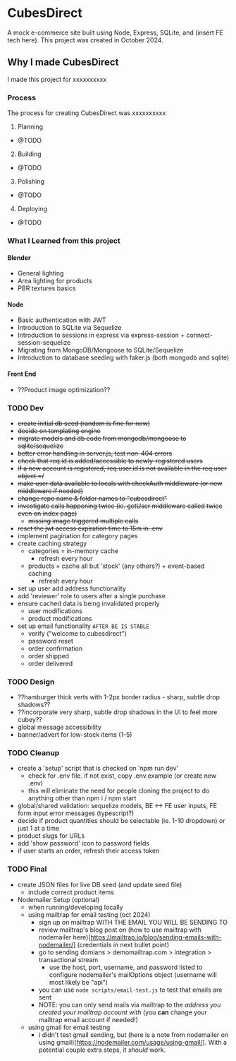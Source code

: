 # CubesDirect
A mock e-commerce site built using Node, Express, SQLite, and (insert FE tech here). This project was created in October 2024.

## Why I made CubesDirect
I made this project for xxxxxxxxxx

### Process
The process for creating CubesDirect was xxxxxxxxxx
1. Planning
  - @TODO
2. Building
  - @TODO
3. Polishing
  - @TODO
4. Deploying
  - @TODO

### What I Learned from this project

#### Blender
- General lighting
- Area lighting for products
- PBR textures basics

#### Node
- Basic authentication with JWT
- Introduction to SQLite via Sequelize
- Introduction to sessions in express via express-session + connect-session-sequelize
- Migrating from MongoDB/Mongoose to SQLite/Sequelize
- Introduction to database seeding with faker.js (both mongodb and sqlite)

#### Front End
- ??Product image optimization??

### TODO Dev
- ~~create initial db seed (random is fine for now)~~
- ~~decide on templating engine~~
- ~~migrate models and db code from mongodb/mongoose to sqlite/sequelize~~
- ~~better error handling in server.js, test non-404 errors~~
- ~~check that req.id is added/accessible to newly-registered users~~
- ~~if a new account is registered, req.user.id is not available in the req.user object =/~~
- ~~make user data available to locals with checkAuth middleware (or new middleware if needed)~~
- ~~change repo name & folder names to "cubesdirect"~~
- ~~investigate calls happening twice (ie. getUser middleware called twice even on index page)~~
  - ~~missing image triggered multiple calls~~
- ~~reset the jwt access expiration time to 15m in .env~~
- implement pagination for category pages
- create caching strategy
  - categories = in-memory cache
    - refresh every hour
  - products = cache all but 'stock' (any others?) + event-based caching
    - refresh every hour
- set up user add address functionality
- add 'reviewer' role to users after a single purchase
- ensure cached data is being invalidated properly
  - user modifications
  - product modifications
- set up email functionality `AFTER BE IS STABLE`
  - verify ("welcome to cubesdirect")
  - password reset
  - order confirmation
  - order shipped
  - order delivered

### TODO Design
- ??hamburger thick verts with 1-2px border radius - sharp, subtle drop shadows??
- ??incorporate very sharp, subtle drop shadows in the UI to feel more cubey??
- global message accessibility
- banner/advert for low-stock items (1-5)

### TODO Cleanup
- create a 'setup' script that is checked on 'npm run dev'
  - check for .env file. if not exist, copy .env.example (or create new .env)
  - this will eliminate the need for people cloning the project to do anything other than npm i / npm start
- global/shared validation: sequelize models, BE <-> FE user inputs, FE form input error messages  (typescript?)
- decide if product quantities should be selectable (ie. 1-10 dropdown) or just 1 at a time
- product slugs for URLs
- add 'show password' icon to password fields
- if user starts an order, refresh their access token

### TODO Final
- create JSON files for live DB seed (and update seed file)
  - include correct product items
- Nodemailer Setup (optional)
  - when running/developing locally
  - using mailtrap for email testing (oct 2024)
    - sign up on mailtrap WITH THE EMAIL YOU WILL BE SENDING TO
    - review mailtrap's blog post on (how to use mailtrap with nodemailer here)[https://mailtrap.io/blog/sending-emails-with-nodemailer/] (credentials in next bullet point)
    - go to sending domians > demomailtrap.com > integration > transactional stream
      - use the host, port, username, and password listed to configure nodemailer's mailOptions object (username will most likely be "api")
    - you can use `node scripts/email-test.js` to test that emails are sent
    - NOTE: you can only send mails via mailtrap to the *address you created your mailtrap account with* (you **can** change your mailtrap email account if needed!)
  - using gmail for email testing
    - i didn't test gmail sending, but (here is a note from nodemailer on using gmail)[https://nodemailer.com/usage/using-gmail/]. With a potential couple extra steps, it *should* work.
